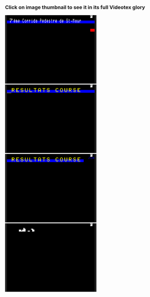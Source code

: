 ### Click on image thumbnail to see it in its full **Videotex** glory

[<img src="https://raw.githubusercontent.com/XReyRobert/VideotexPagesRepository/master//PagesVideotex/cquest/corrida/.thumbnails/E.COR.MENU.vtx.gif" width="300">](http://www.lideal.com/miedit/minitel-loader.html?url=https://raw.githubusercontent.com/XReyRobert/VideotexPagesRepository/master//PagesVideotex/cquest/corrida/E.COR.MENU.vtx)
[<img src="https://raw.githubusercontent.com/XReyRobert/VideotexPagesRepository/master//PagesVideotex/cquest/corrida/.thumbnails/E.COR.RESULT.vtx.gif" width="300">](http://www.lideal.com/miedit/minitel-loader.html?url=https://raw.githubusercontent.com/XReyRobert/VideotexPagesRepository/master//PagesVideotex/cquest/corrida/E.COR.RESULT.vtx)
[<img src="https://raw.githubusercontent.com/XReyRobert/VideotexPagesRepository/master//PagesVideotex/cquest/corrida/.thumbnails/E.COR.RESULT2.vtx.gif" width="300">](http://www.lideal.com/miedit/minitel-loader.html?url=https://raw.githubusercontent.com/XReyRobert/VideotexPagesRepository/master//PagesVideotex/cquest/corrida/E.COR.RESULT2.vtx)
[<img src="https://raw.githubusercontent.com/XReyRobert/VideotexPagesRepository/master//PagesVideotex/cquest/corrida/.thumbnails/E.CORRIDA.vtx.gif" width="300">](http://www.lideal.com/miedit/minitel-loader.html?url=https://raw.githubusercontent.com/XReyRobert/VideotexPagesRepository/master//PagesVideotex/cquest/corrida/E.CORRIDA.vtx)
